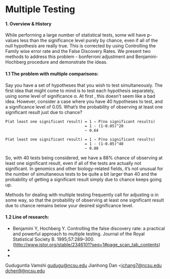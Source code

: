# Multiple Testing

#### 1. Overview & History

While performing a large number of statistical tests, some will have p-values less than the significance level purely by chance, even if all of the null hypothesis are really true. This is corrected by using Controlling the Family wise error rate and the False Discovery Rates. We present two methods to address this problem - bonferroni adjustment and Benjamini-Hochberg procedure and demonstrate the ideas.

#### 1.1 The problem with multiple comparisons:

Say you have a set of hypotheses that you wish to test simultaneously. The first idea that might come to mind is to test each hypothesis separately, using some level of significance α. At first , this doesn’t seem like a bad idea. However, consider a case where you have 40 hypotheses to test, and a significance level of 0.05. What’s the probability of observing at least one significant result just due to chance?

```
P(at least one significant result) = 1 − P(no significant results)
                                   = 1 - (1-0.05)^20
                                   ~ 0.64

P(at least one significant result) = 1 − P(no significant results)
                                   = 1 - (1-0.05)^40
                                   ~ 0.88
```

So, with 40 tests being considered, we have a 88% chance of observing at least one significant result, even if all of the tests are actually not significant. In genomics and other biology-related fields, it’s not unusual for the number of simultaneous tests to be quite a bit larger than 40 and the probability of getting a significant result simply due to chance keeps going up.

Methods for dealing with multiple testing frequently call for adjusting α in some way, so that the probability of observing at least one significant result due to chance remains below your desired significance level.

#### 1.2 Line of research:

- Benjamini Y, Hochberg Y. Controlling the false discovery rate: a practical and powerful approach to multiple testing. Journal of the Royal Statistical Society B. 1995;57:289–300.(http://www.jstor.org/stable/2346101?seq=1#page_scan_tab_contents)
- 
- 















Guduguntla Vamshi <gudugu@ncsu.edu>
Jianhong
Dan <jchang7@ncsu.edu  dchen9@ncsu.edu
